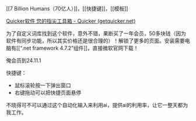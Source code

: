 [[7 Billion Humans（70亿人）]]，[[快捷键]]，[[模板]]

[Quicker软件 您的指尖工具箱 - Quicker (getquicker.net)](https://getquicker.net/)

为了自定义词库找到这个软件，意外不错，果断买了一年会员，50多块钱（因为软件有同步功能，所以其实价格还是很合理的）！解锁了更多的页面。安装需要电脑有[[“.net framework 4.7.2”组件]]，直接微软官网下载！

俺会员到24.11.1

快捷键：
- 鼠标滚轮按一下弹出窗口
- 右键拖动可以把快捷页面悬停

不晓得可不可以通过这个自动化输入来利用ai，提供ai的利用率，让它一整天都为我工作。

